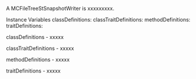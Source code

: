 A MCFileTreeStSnapshotWriter is xxxxxxxxx.Instance Variables	classDefinitions:		<Object>	classTraitDefinitions:		<Object>	methodDefinitions:		<Object>	traitDefinitions:		<Object>classDefinitions	- xxxxxclassTraitDefinitions	- xxxxxmethodDefinitions	- xxxxxtraitDefinitions	- xxxxx